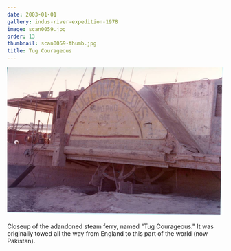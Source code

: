 ```yaml
---
date: 2003-01-01
gallery: indus-river-expedition-1978
image: scan0059.jpg
order: 13
thumbnail: scan0059-thumb.jpg
title: Tug Courageous
---
```


![Tug Courageous](./scan0059.jpg)

Closeup of the adandoned steam ferry, named "Tug Courageous." It was originally towed all the way from England to this part of the world (now Pakistan).